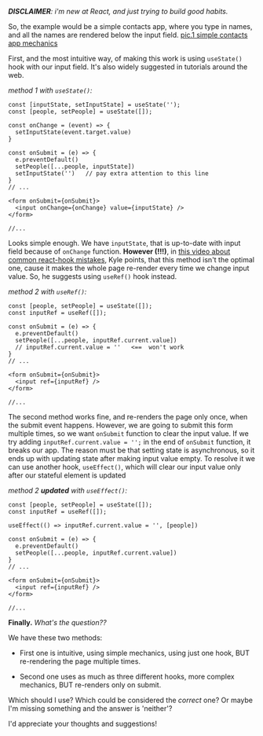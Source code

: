***DISCLAIMER**: i'm new at React, and just trying to build good habits.*

So, the example would be a simple contacts app, where you type in names, and all the names are rendered below the input field. [pic.1 simple contacts app mechanics](https://i.stack.imgur.com/rDuIG.png)

First, and the most intuitive way, of making this work is using `useState()` hook with our input field. It's also widely suggested in tutorials around the web.

*<figcaption>method 1 with `useState()`:</figcaption>*

```react 
const [inputState, setInputState] = useState('');
const [people, setPeople] = useState([]);

const onChange = (event) => {
  setInputState(event.target.value)
}

const onSubmit = (e) => {
  e.preventDefault()
  setPeople([...people, inputState])
  setInputState('')   // pay extra attention to this line
}
// ...

<form onSubmit={onSubmit}>
  <input onChange={onChange} value={inputState} />
</form>

//...

```
Looks simple enough. We have `inputState`, that is up-to-date with input field because of `onChange` function. **However (!!!)**, in [this video about common react-hook mistakes](https://www.youtube.com/watch?v=GGo3MVBFr1A&t=232s), Kyle points, that this method isn't the optimal one, cause it makes the whole page re-render every time we change input value. So, he suggests using `useRef()` hook instead.

*<figcaption>method 2 with `useRef()`:</figcaption>*

```react 
const [people, setPeople] = useState([]);
const inputRef = useRef([]);

const onSubmit = (e) => {
  e.preventDefault()
  setPeople([...people, inputRef.current.value])
  // inputRef.current.value = ''   <==  won't work
}
// ...

<form onSubmit={onSubmit}>
  <input ref={inputRef} />
</form>

//...

```

The second method works fine, and re-renders the page only once, when the submit event happens. However, we are going to submit this form multiple times, so we want `onSubmit` function to clear the input value. If we try adding `inputRef.current.value = '';` in the end of `onSubmit` function, it breaks our app. The reason must be that setting state is asynchronous, so it ends up with updating state after making input value empty. To resolve it we can use another hook, `useEffect()`, which will clear our input value only after our stateful element is updated

*<figcaption>method 2  **updated** with `useEffect()`:</figcaption>*

```react 
const [people, setPeople] = useState([]);
const inputRef = useRef([]);

useEffect(() => inputRef.current.value = '', [people])

const onSubmit = (e) => {
  e.preventDefault()
  setPeople([...people, inputRef.current.value])
}
// ...

<form onSubmit={onSubmit}>
  <input ref={inputRef} />
</form>

//...

```

**Finally.** *What's the question??*

We have these two methods: 

- First one is intuitive, using simple mechanics, using just one hook, BUT re-rendering the page multiple times.

- Second one uses as much as three different hooks, more complex mechanics, BUT re-renders only on submit.

Which should I use? Which could be considered the *correct* one? Or maybe I'm missing something and the answer is 'neither'?

I'd appreciate your thoughts and suggestions!